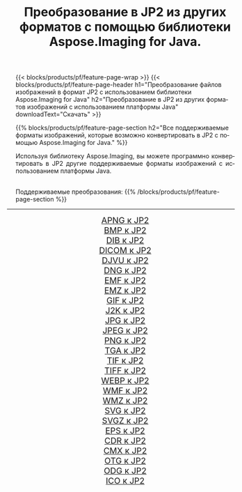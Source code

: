 ﻿---
title: Преобразование в JP2 из других форматов с помощью библиотеки Aspose.Imaging for Java. 
weight: 3920
url: /ru/java/conversion/to/jp2/ 
lang: ru
langdirlevel: 2
locales: zh-hans,ja,it,ru,de,es,fr,nl,id,lt,pl,pt,vi,tr,ko,zh-hant,ar,hi,th,sv,cs,uk,he
description: Используя Aspose.Imaging, вы можете конвертировать в JP2 другие форматы с помощью Java.
---

{{< blocks/products/pf/feature-page-wrap >}}
{{< blocks/products/pf/feature-page-header h1="Преобразование файлов изображений в формат JP2 с использованием библиотеки Aspose.Imaging for Java" h2="Преобразование в JP2 из других форматов изображений с использованием платформы Java" downloadText="Скачать" >}}


{{% blocks/products/pf/feature-page-section  h2="Все поддерживаемые форматы изображений, которые возможно конвертировать в JP2 с помощью Aspose.Imaging for Java." %}}
<p align=justify>Используя библиотеку Aspose.Imaging, вы можете программно конвертировать в JP2 другие поддерживаемые форматы изображений с использованием платформы Java.</p>
<br/>
Поддерживаемые преобразования:
{{% /blocks/products/pf/feature-page-section %}}
<div class="container-fluid productfamilypage bg-gray">
    <div class="convertypes bg-gray agp-content section">
        <div class="container">
		<hr style="margin-left:-20px;"/>
		<div class="row other-converters" style="gap: 10px;font-size: 19px;text-align:center;">
		    <div class='col-md-2 other-converter remove-lp remove-rp'><a href="/imaging/ru/java/conversion/apng-to-jp2/" style="padding:15px;">APNG к JP2</a></div>
<div class='col-md-2 other-converter remove-lp remove-rp'><a href="/imaging/ru/java/conversion/bmp-to-jp2/" style="padding:15px;">BMP к JP2</a></div>
<div class='col-md-2 other-converter remove-lp remove-rp'><a href="/imaging/ru/java/conversion/dib-to-jp2/" style="padding:15px;">DIB к JP2</a></div>
<div class='col-md-2 other-converter remove-lp remove-rp'><a href="/imaging/ru/java/conversion/dicom-to-jp2/" style="padding:15px;">DICOM к JP2</a></div>
<div class='col-md-2 other-converter remove-lp remove-rp'><a href="/imaging/ru/java/conversion/djvu-to-jp2/" style="padding:15px;">DJVU к JP2</a></div>
<div class='col-md-2 other-converter remove-lp remove-rp'><a href="/imaging/ru/java/conversion/dng-to-jp2/" style="padding:15px;">DNG к JP2</a></div>
<div class='col-md-2 other-converter remove-lp remove-rp'><a href="/imaging/ru/java/conversion/emf-to-jp2/" style="padding:15px;">EMF к JP2</a></div>
<div class='col-md-2 other-converter remove-lp remove-rp'><a href="/imaging/ru/java/conversion/emz-to-jp2/" style="padding:15px;">EMZ к JP2</a></div>
<div class='col-md-2 other-converter remove-lp remove-rp'><a href="/imaging/ru/java/conversion/gif-to-jp2/" style="padding:15px;">GIF к JP2</a></div>
<div class='col-md-2 other-converter remove-lp remove-rp'><a href="/imaging/ru/java/conversion/j2k-to-jp2/" style="padding:15px;">J2K к JP2</a></div>
<div class='col-md-2 other-converter remove-lp remove-rp'><a href="/imaging/ru/java/conversion/jpg-to-jp2/" style="padding:15px;">JPG к JP2</a></div>
<div class='col-md-2 other-converter remove-lp remove-rp'><a href="/imaging/ru/java/conversion/jpeg-to-jp2/" style="padding:15px;">JPEG к JP2</a></div>
<div class='col-md-2 other-converter remove-lp remove-rp'><a href="/imaging/ru/java/conversion/png-to-jp2/" style="padding:15px;">PNG к JP2</a></div>
<div class='col-md-2 other-converter remove-lp remove-rp'><a href="/imaging/ru/java/conversion/tga-to-jp2/" style="padding:15px;">TGA к JP2</a></div>
<div class='col-md-2 other-converter remove-lp remove-rp'><a href="/imaging/ru/java/conversion/tif-to-jp2/" style="padding:15px;">TIF к JP2</a></div>
<div class='col-md-2 other-converter remove-lp remove-rp'><a href="/imaging/ru/java/conversion/tiff-to-jp2/" style="padding:15px;">TIFF к JP2</a></div>
<div class='col-md-2 other-converter remove-lp remove-rp'><a href="/imaging/ru/java/conversion/webp-to-jp2/" style="padding:15px;">WEBP к JP2</a></div>
<div class='col-md-2 other-converter remove-lp remove-rp'><a href="/imaging/ru/java/conversion/wmf-to-jp2/" style="padding:15px;">WMF к JP2</a></div>
<div class='col-md-2 other-converter remove-lp remove-rp'><a href="/imaging/ru/java/conversion/wmz-to-jp2/" style="padding:15px;">WMZ к JP2</a></div>
<div class='col-md-2 other-converter remove-lp remove-rp'><a href="/imaging/ru/java/conversion/svg-to-jp2/" style="padding:15px;">SVG к JP2</a></div>
<div class='col-md-2 other-converter remove-lp remove-rp'><a href="/imaging/ru/java/conversion/svgz-to-jp2/" style="padding:15px;">SVGZ к JP2</a></div>
<div class='col-md-2 other-converter remove-lp remove-rp'><a href="/imaging/ru/java/conversion/eps-to-jp2/" style="padding:15px;">EPS к JP2</a></div>
<div class='col-md-2 other-converter remove-lp remove-rp'><a href="/imaging/ru/java/conversion/cdr-to-jp2/" style="padding:15px;">CDR к JP2</a></div>
<div class='col-md-2 other-converter remove-lp remove-rp'><a href="/imaging/ru/java/conversion/cmx-to-jp2/" style="padding:15px;">CMX к JP2</a></div>
<div class='col-md-2 other-converter remove-lp remove-rp'><a href="/imaging/ru/java/conversion/otg-to-jp2/" style="padding:15px;">OTG к JP2</a></div>
<div class='col-md-2 other-converter remove-lp remove-rp'><a href="/imaging/ru/java/conversion/odg-to-jp2/" style="padding:15px;">ODG к JP2</a></div>
<div class='col-md-2 other-converter remove-lp remove-rp'><a href="/imaging/ru/java/conversion/ico-to-jp2/" style="padding:15px;">ICO к JP2</a></div>
                </div>
        </div>
    </div>
</div>
<br/>

